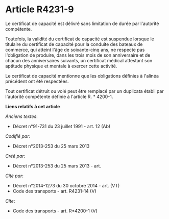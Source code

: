 # Article R4231-9

Le certificat de capacité est délivré sans limitation de durée par l'autorité compétente. 

Toutefois, la validité du certificat de capacité est suspendue lorsque le titulaire du certificat de capacité pour la
conduite des bateaux de commerce, qui atteint l'âge de soixante-cinq ans, ne respecte pas l'obligation de produire, dans les
trois mois de son anniversaire et de chacun des anniversaires suivants, un certificat médical attestant son aptitude physique
et mentale à exercer cette activité. 

Le certificat de capacité mentionne que les obligations définies à l'alinéa précédent ont été respectées. 

Tout certificat détruit ou volé peut être remplacé par un duplicata établi par l'autorité compétente définie à l'article R. *
4200-1.

**Liens relatifs à cet article**

_Anciens textes_:

  - Décret n°91-731 du 23 juillet 1991 - art. 12 (Ab)

_Codifié par_:

  - Décret n°2013-253 du 25 mars 2013

_Créé par_:

  - Décret n°2013-253 du 25 mars 2013 - art.

_Cité par_:

  - Décret n°2014-1273 du 30 octobre 2014 - art. (VT)
  - Code des transports - art. R4231-14 (V)

_Cite_:

  - Code des transports - art. R*4200-1 (V)
